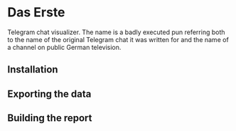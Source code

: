 # Das Erste

Telegram chat visualizer. The name is a badly executed pun referring both to the name of the original Telegram chat it was written for and the name of a channel on public German television.

## Installation

## Exporting the data

## Building the report
